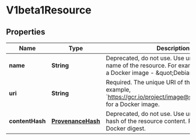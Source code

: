 
# V1beta1Resource

## Properties
Name | Type | Description | Notes
------------ | ------------- | ------------- | -------------
**name** | **String** | Deprecated, do not use. Use uri instead.  The name of the resource. For example, the name of a Docker image - \&quot;Debian\&quot;. |  [optional]
**uri** | **String** | Required. The unique URI of the resource. For example, &#x60;https://gcr.io/project/image@sha256:foo&#x60; for a Docker image. |  [optional]
**contentHash** | [**ProvenanceHash**](ProvenanceHash.md) | Deprecated, do not use. Use uri instead.  The hash of the resource content. For example, the Docker digest. |  [optional]



